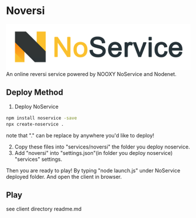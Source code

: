 # Noversi 
![](https://raw.githubusercontent.com/NOOXY-inc/Art-Collection/master/NoService/NoService.png)
An online reversi service powered by NOOXY NoService and Nodenet.

## Deploy Method

1. Deploy NoService
```bash
npm install noservice -save
npx create-noservice .
```
note that "." can be replace by anywhere you'd like to deploy!

2. Copy these files into "services/noversi"  the folder you deploy noservice.
3. Add "noversi" into "settings.json"(in folder you deploy noservice) "services" settings.

Then you are ready to play! By typing "node launch.js" under NoService deployed folder. And open the client in browser.

## Play
see client directory readme.md
